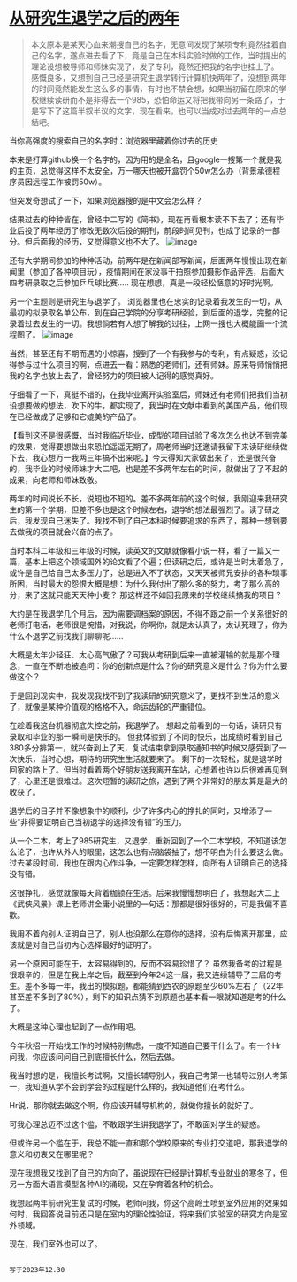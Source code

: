 # [从研究生退学之后的两年](https://github.com/QiYongchuan/MyGitBlog/issues/84)


> 本文原本是某天心血来潮搜自己的名字，无意间发现了某项专利竟然挂着自己的名字，遂点进去看了下，竟是自己在本科实验时做的工作，当时提出的理论设想被导师和师妹实现了，发了专利，竟然还把我的名字也挂上了。  感慨良多，又想到自己已经是研究生退学转行计算机快两年了，没想到两年的时间竟然能发生这么多的事情，有时也不禁会想，如果当初留在原来的学校继续读研而不是非得去一个985，恐怕命运又将把我带向另一条路了，于是写下了这篇半叙半议的文字，现在看来，也可以当成对过去两年的一点总结吧。


当你高强度的搜索自己的名字时：浏览器里藏着你过去的历史

本来是打算github换一个名字的，因为用的是全名，且google一搜第一个就是我的主页，总觉得这样不太安全，万一哪天也被开盒罚个50w怎么办（背景承德程序员因远程工作被罚50w）。

但突发奇想试了一下，如果浏览器搜的是中文会怎么样？

结果过去的种种皆在，曾经中二写的《简书》，现在再看根本读不下去了；还有毕业后投了两年经历了修改无数次后投的期刊，前段时间见刊，也成了记录的一部分。但后面我的经历，又觉得意义也不大了。
![image](https://github.com/QiYongchuan/MyGitBlog/assets/105039020/8da432a0-ccb2-4320-b50a-c1de9142b81f)



还有大学期间参加的种种活动，前两年是在新闻部写新闻，后面两年慢慢出现在新闻里（参加了各种项目玩），疫情期间在家没事干拍照参加摄影作品评选，后面大四考研录取之后参加乒乓球比赛.....
现在想想，真是一段轻松惬意的好时光啊。


另一个主题则是研究生与退学了。
浏览器里也在忠实的记录着我发生的一切，从最初的拟录取名单公布，到在自己学院的分享考研经验，到后面的退学，完整的记录着过去发生的一切。我想倘若有人想了解我的过往，上网一搜也大概能画一个流程图了。
![image](https://github.com/QiYongchuan/MyGitBlog/assets/105039020/7631b38a-d703-44cc-875f-0753df059828)



当然，甚至还有不期而遇的小惊喜，搜到了一个有我参与的专利，有点疑惑，没记得参与过什么项目的啊，点进去一看：熟悉的老师们，还有师妹。原来导师悄悄把我的名字也放上去了，曾经努力的项目被人记得的感觉真好。



仔细看了一下，真挺不错的，在我毕业离开实验室后，师妹还有老师们把我们当初设想要做的想法，吹下的牛，都实现了，我当时在文献中看到的美国产品，他们现在已经做成了足够和它媲美的产品了。

【看到这还是很感慨，当时我临近毕业，成型的项目试验了多次怎么也达不到完美的效果，觉得要想做出来恐怕遥遥无期了，周老师当时还邀请我留下来读研继续做下去，我心想万一我两三年搞不出来呢。】今天得知大家做出来了，还是很兴奋的，我毕业的时候师妹才大二吧，也是差不多两年左右的时间，就做出了了不起的成果，向老师和师妹致敬。



两年的时间说长不长，说短也不短的。差不多两年前的这个时候，我刚迎来我研究生的第一个学期，但差不多也是这个时候左右，退学的想法最强烈了。读了研之后，我发现自己迷失了。我找不到了自己本科时候要追求的东西了，那种一想到要去做我的项目就会兴奋的点了。

当时本科二年级和三年级的时候，读英文的文献就像看小说一样，看了一篇又一篇，基本上把这个领域国外的论文看了个遍；但读研之后，或许是当时太着急了，或许是自己给自己太多压力了，总是进入不了状态，又天天被师兄安排的各种琐事所困，当时最大的怨恨大概是想：为什么我付出了那么多的努力，考了那么高的分，来了这就只能天天种小麦？  那这样还不如回我原来的学校继续搞我的项目？

大约是在我退学几个月后，因为需要调档案的原因，不得不跟之前一个关系很好的老师打电话，老师很是惋惜，对我说，你啊你，就是太认真了，太认死理了，你为什么不退学之前找我们聊聊呢......

大概是太年少轻狂、太心高气傲了？可我从考研到后来一直被灌输的就是那个理念，一直在不断地被追问：你的创新点是什么？你的研究意义是什么？你为什么要做这个？

于是回到现实中，我发现我找不到了我读研的研究意义了，更找不到生活的意义了，就像是某种价值观的格格不入，命运齿轮的严重错位。

在趁着我这台机器彻底失控之前，我退学了。
想起之前看到的一句话，读研只有录取和毕业的那一瞬间是快乐的。
但我体验到了不同的快乐，出成绩时看到自己380多分排第一，就兴奋到上了天，复试结束拿到录取通知书的时候又感受到了一次快乐，当时心想，期待的研究生生活就要来了。
剩下的一次轻松，就是退学时回家的路上了。但当时看着两个好朋友送我离开车站，心想着也许以后很难再见到了，心里还是很难过。这次短暂的读研之旅，遇到了两个非常好的朋友算是最大的收获了。

退学后的日子并不像想象中的顺利，少了许多内心的挣扎的同时，又增添了一些“非得要证明自己当初退学的选择没有错”的压力。

从一个二本，考上了985研究生，又退学，重新回到了一个二本学校，不知道该怎么论了，也许从外人的眼里，这怎么也有点脑袋抽了，想不明白为什么要这么做。过去某段时间，我也在跟内心作斗争，一定要怎样怎样，向所有人证明自己的选择没有错。

这很挣扎，感觉就像每天背着枷锁在生活。后来我慢慢想明白了，我想起大二上《武侠风景》课上老师讲金庸小说里的一句话：那都是很好很好的，可是我偏不喜歡。

我用不着向别人证明自己了，别人也没那么在意你的选择，没有后悔离开那里，应该就是对自己当初内心选择最好的证明了。

另一个原因可能在于，太容易得到的，反而不容易珍惜了？
虽然我备考的过程是很艰辛的，但是在我上岸之后，截至到今年24这一届，我又连续辅导了三届的考生。差不多每一年，我出的模拟题，都能猜到西农的原题至少60%左右了（22年甚至差不多到了80%），剩下的知识点猜不到原题也基本看一眼就知道是考的什么了。

大概是这种心理也起到了一点作用吧。

今年秋招一开始找工作的时候特别焦虑，一度不知道自己要干什么了。有一个Hr问我，你应该问问自己到底擅长什么，然后去做。

我当时想的是，我擅长考试啊，又擅长辅导别人，我自己考第一也辅导过别人考第一，我知道从学不会到学会的过程是什么样的，我知道他们在考什么。

Hr说，那你就去做这个啊，你应该开辅导机构的，就做你擅长的就好了。

可我心理总迈不过这个槛，不敢跟学生讲我退学了，不敢面对学生的疑惑。

但或许另一个槛在于，我总不能一直和那个学校原来的专业打交道吧，那我退学的意义和初衷又在哪里呢？

现在我想我又找到了自己的方向了，虽说现在已经是计算机专业就业的寒冬了，但另一方面大语言模型各种AI的涌现，又在孕育着各种的机会。

我想起两年前研究生复试的时候，老师问我，你这个高岭土喷到室外应用的效果如何时，我回答说目前还只是在室内的理论性验证，将来我们实验室的研究方向是室外领域。

现在，我们室外也可以了。

                                                                                                                                                                        写于2023年12.30

